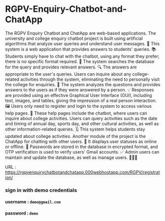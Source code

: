 # RGPV-Enquiry-Chatbot-and-ChatApp


The RGPV Enquiry Chatbot and ChatApp are web-based applications. The university and college enquiry chatbot project is built using artificial algorithms that analyze user queries and understand user messages. 🤖 This system is a web application that provides answers to students' queries. 📚 Students simply have to chat with the chatbot, using any format they prefer; there is no specific format required. 💬 The system searches the database for the query and provides relevant answers. 🔍 The answers are appropriate to the user's queries. Users can inquire about any college-related activities through the system, eliminating the need to personally visit the college for enquiries. 🏫 The system analyzes the questions and provides answers to the users as if they were answered by a person. 💡 Responses are provided using an effective Graphical User Interface (GUI), including text, images, and tables, giving the impression of a real person interaction. 🖼️ Users only need to register and login to the system to access various help pages. 📝 These help pages include the chatbot, where users can inquire about college activities. Users can query activities such as the date and timing of annual day, sports day, and other cultural activities, as well as other information-related queries. 🗓️ This system helps students stay updated about college activities. Another module of the project is the ChatApp for chatting with other users. 💬 It displays user statuses as online or offline. 🔵 Passwords are stored in the database in encrypted format, and OTP verification is used to verify users' Gmail accounts. ✅ Admin users can maintain and update the database, as well as manage users. 👩‍💼🔧



URL : https://rgpvenquirychatbotandchatapp.000webhostapp.com/RGPV/registration/

### sign in with demo credentials 

#### username : ```demo@gmail.com```
#### password : ```demo```

